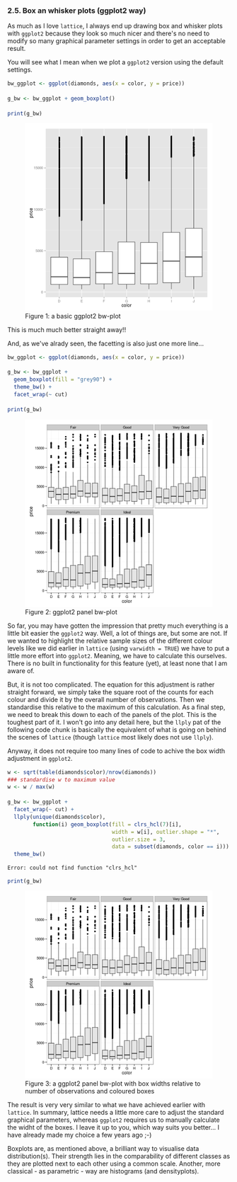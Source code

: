 

### 2.5. Box an whisker plots (ggplot2 way)

As much as I love ```lattice```, I always end up drawing box and whisker plots with ```ggplot2``` because they look so much nicer and there's no need to modify so many graphical parameter settings in order to get an acceptable result.

You will see what I mean when we plot a ```ggplot2``` version using the default settings.


```r
bw_ggplot <- ggplot(diamonds, aes(x = color, y = price))

g_bw <- bw_ggplot + geom_boxplot()

print(g_bw)
```

<figure><img src="../../book_figures/gg bw1.png"><figcaption>Figure 1: a basic ggplot2 bw-plot</figcaption></figure>

This is much much better straight away!!

And, as we've alrady seen, the facetting is also just one more line...


```r
bw_ggplot <- ggplot(diamonds, aes(x = color, y = price))

g_bw <- bw_ggplot + 
  geom_boxplot(fill = "grey90") +
  theme_bw() +
  facet_wrap(~ cut)

print(g_bw)
```

<figure><img src="../../book_figures/gg facet bw.png"><figcaption>Figure 2: ggplot2 panel bw-plot</figcaption></figure>

So far, you may have gotten the impression that pretty much everything is a little bit easier the ```ggplot2``` way. Well, a lot of things are, but some are not. If we wanted to highlight the relative sample sizes of the different colour levels like we did earlier in ```lattice``` (using ```varwidth = TRUE```) we have to put a little more effort into ```ggplot2```. Meaning, we have to calculate this ourselves. There is no built in functionality for this feature (yet), at least none that I am aware of.

But, it is not too complicated. The equation for this adjustment is rather straight forward, we simply take the square root of the counts for each colour and divide it by the overall number of observations. Then we standardise this relative to the maximum of this calculation. As a final step, we need to break this down to each of the panels of the plot. This is the toughest part of it. I won't go into any detail here, but the ```llply``` pat of the following code chunk is basically the equivalent of what is going on behind the scenes of ```lattice``` (though ```lattice``` most likely does not use ```llply```).

Anyway, it does not require too many lines of code to achive the box width adjustment in ```ggplot2```.


```r
w <- sqrt(table(diamonds$color)/nrow(diamonds))
### standardise w to maximum value
w <- w / max(w)

g_bw <- bw_ggplot + 
  facet_wrap(~ cut) +
  llply(unique(diamonds$color), 
        function(i) geom_boxplot(fill = clrs_hcl(7)[i],
                                 width = w[i], outlier.shape = "*",
                                 outlier.size = 3,
                                 data = subset(diamonds, color == i))) +
  theme_bw()
```

```
Error: could not find function "clrs_hcl"
```

```r
print(g_bw)
```

<figure><img src="../../book_figures/gg facet width bw.png"><figcaption>Figure 3: a ggplot2 panel bw-plot with box widths relative to number of observations and coloured boxes</figcaption></figure>

The result is very very similar to what we have achieved earlier with ```lattice```. In summary, lattice needs a little more care to adjust the standard graphical parameters, whereas ```ggplot2``` requires us to manually calculate the widht of the boxes. I leave it up to you, which way suits you better... I have already made my choice a few years ago ;-)

Boxplots are, as mentioned above, a brilliant way to visualise data distribution(s). Their strength lies in the comparability of different classes as they are plotted next to each other using a common scale. Another, more classical - as parametric - way are histograms (and densityplots).
